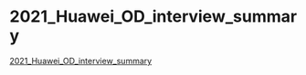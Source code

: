 # 2021_Huawei_OD_interview_summary
[2021_Huawei_OD_interview_summary](https://aiwithcloud.com/2022/09/14/2021_huawei_od_interview_summary/)